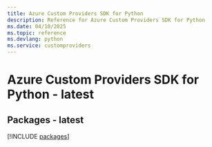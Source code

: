 ```yaml
---
title: Azure Custom Providers SDK for Python
description: Reference for Azure Custom Providers SDK for Python
ms.date: 04/10/2025
ms.topic: reference
ms.devlang: python
ms.service: customproviders
---
```

# Azure Custom Providers SDK for Python - latest
## Packages - latest
[!INCLUDE [packages](custom-providers-index.md)]